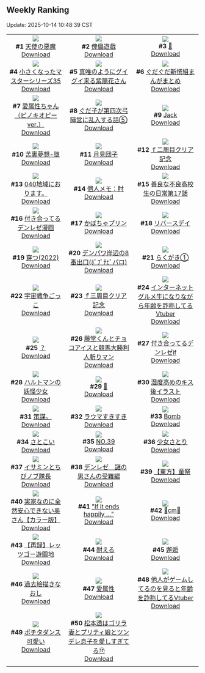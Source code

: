 ## Weekly Ranking
Update: 2025-10-14 10:48:39 CST

|      |      |      |
| :----: | :----: | :----: |
| ![](https://i.pixiv.re/c/240x480/img-master/img/2025/10/08/00/00/18/136001506_p0_master1200.jpg)<br>**#1** [天使の悪魔](https://www.pixiv.net/artworks/136001506)<br>[Download](https://i.pixiv.re/img-original/img/2025/10/08/00/00/18/136001506_p0.png) | ![](https://i.pixiv.re/c/240x480/img-master/img/2025/10/06/00/00/16/135926656_p0_master1200.jpg)<br>**#2** [傀儡遊戯](https://www.pixiv.net/artworks/135926656)<br>[Download](https://i.pixiv.re/img-original/img/2025/10/06/00/00/16/135926656_p0.jpg) | ![](https://i.pixiv.re/c/240x480/img-master/img/2025/10/07/00/07/03/135965472_p0_master1200.jpg)<br>**#3** [👿](https://www.pixiv.net/artworks/135965472)<br>[Download](https://i.pixiv.re/img-original/img/2025/10/07/00/07/03/135965472_p0.jpg) |
| ![](https://i.pixiv.re/c/240x480/img-master/img/2025/10/08/11/14/39/136014611_p0_master1200.jpg)<br>**#4** [小さくなったマスターシリーズ35](https://www.pixiv.net/artworks/136014611)<br>[Download](https://i.pixiv.re/img-original/img/2025/10/08/11/14/39/136014611_p0.jpg) | ![](https://i.pixiv.re/c/240x480/img-master/img/2025/10/07/13/44/16/135981310_p0_master1200.jpg)<br>**#5** [真唯のようにグイグイ来る紫陽花さん](https://www.pixiv.net/artworks/135981310)<br>[Download](https://i.pixiv.re/img-original/img/2025/10/07/13/44/16/135981310_p0.png) | ![](https://i.pixiv.re/c/240x480/img-master/img/2025/10/07/15/45/31/135983586_p0_master1200.jpg)<br>**#6** [ぐだぐだ新撰組まんがまとめ](https://www.pixiv.net/artworks/135983586)<br>[Download](https://i.pixiv.re/img-original/img/2025/10/07/15/45/31/135983586_p0.jpg) |
| ![](https://i.pixiv.re/c/240x480/img-master/img/2025/10/08/18/01/03/136023889_p0_master1200.jpg)<br>**#7** [愛属性ちゃん （ピノキオピーver.）](https://www.pixiv.net/artworks/136023889)<br>[Download](https://i.pixiv.re/img-original/img/2025/10/08/18/01/03/136023889_p0.jpg) | ![](https://i.pixiv.re/c/240x480/img-master/img/2025/10/07/00/01/08/135965042_p0_master1200.jpg)<br>**#8** [ぐだ子が第四次弓陣営に乱入する話⑤](https://www.pixiv.net/artworks/135965042)<br>[Download](https://i.pixiv.re/img-original/img/2025/10/07/00/01/08/135965042_p0.jpg) | ![](https://i.pixiv.re/c/240x480/img-master/img/2025/10/07/01/36/27/135968616_p0_master1200.jpg)<br>**#9** [Jack](https://www.pixiv.net/artworks/135968616)<br>[Download](https://i.pixiv.re/img-original/img/2025/10/07/01/36/27/135968616_p0.jpg) |
| ![](https://i.pixiv.re/c/240x480/img-master/img/2025/10/07/00/00/12/135964822_p0_master1200.jpg)<br>**#10** [苦裏夢想-堕](https://www.pixiv.net/artworks/135964822)<br>[Download](https://i.pixiv.re/img-original/img/2025/10/07/00/00/12/135964822_p0.jpg) | ![](https://i.pixiv.re/c/240x480/img-master/img/2025/10/06/20/30/02/135954929_p0_master1200.jpg)<br>**#11** [月見団子](https://www.pixiv.net/artworks/135954929)<br>[Download](https://i.pixiv.re/img-original/img/2025/10/06/20/30/02/135954929_p0.png) | ![](https://i.pixiv.re/c/240x480/img-master/img/2025/10/06/15/46/13/135945870_p0_master1200.jpg)<br>**#12** [ｆ二周目クリア記念](https://www.pixiv.net/artworks/135945870)<br>[Download](https://i.pixiv.re/img-original/img/2025/10/06/15/46/13/135945870_p0.jpg) |
| ![](https://i.pixiv.re/c/240x480/img-master/img/2025/10/07/00/01/51/135965114_p0_master1200.jpg)<br>**#13** [040地域におります。](https://www.pixiv.net/artworks/135965114)<br>[Download](https://i.pixiv.re/img-original/img/2025/10/07/00/01/51/135965114_p0.jpg) | ![](https://i.pixiv.re/c/240x480/img-master/img/2025/10/07/06/00/09/135972953_p0_master1200.jpg)<br>**#14** [個人メモ：肘](https://www.pixiv.net/artworks/135972953)<br>[Download](https://i.pixiv.re/img-original/img/2025/10/07/06/00/09/135972953_p0.jpg) | ![](https://i.pixiv.re/c/240x480/img-master/img/2025/10/08/07/00/46/136010686_p0_master1200.jpg)<br>**#15** [善良な不良高校生の日常第17話](https://www.pixiv.net/artworks/136010686)<br>[Download](https://i.pixiv.re/img-original/img/2025/10/08/07/00/46/136010686_p0.jpg) |
| ![](https://i.pixiv.re/c/240x480/img-master/img/2025/10/06/08/28/14/135937864_p0_master1200.jpg)<br>**#16** [付き合ってるデンレゼ漫画](https://www.pixiv.net/artworks/135937864)<br>[Download](https://i.pixiv.re/img-original/img/2025/10/06/08/28/14/135937864_p0.jpg) | ![](https://i.pixiv.re/c/240x480/img-master/img/2025/10/08/20/30/02/136029278_p0_master1200.jpg)<br>**#17** [かぼちゃプリン](https://www.pixiv.net/artworks/136029278)<br>[Download](https://i.pixiv.re/img-original/img/2025/10/08/20/30/02/136029278_p0.png) | ![](https://i.pixiv.re/c/240x480/img-master/img/2025/10/07/00/03/30/135965241_p0_master1200.jpg)<br>**#18** [リバースデイ](https://www.pixiv.net/artworks/135965241)<br>[Download](https://i.pixiv.re/img-original/img/2025/10/07/00/03/30/135965241_p0.jpg) |
| ![](https://i.pixiv.re/c/240x480/img-master/img/2025/10/08/22/46/41/136035518_p0_master1200.jpg)<br>**#19** [穿つ(2022)](https://www.pixiv.net/artworks/136035518)<br>[Download](https://i.pixiv.re/img-original/img/2025/10/08/22/46/41/136035518_p0.jpg) | ![](https://i.pixiv.re/c/240x480/img-master/img/2025/10/08/16/02/00/136020739_p0_master1200.jpg)<br>**#20** [デンパワ岸辺の8番出口(ﾎﾟﾌﾟﾃﾋﾟパロ)](https://www.pixiv.net/artworks/136020739)<br>[Download](https://i.pixiv.re/img-original/img/2025/10/08/16/02/00/136020739_p0.jpg) | ![](https://i.pixiv.re/c/240x480/img-master/img/2025/10/07/00/48/32/135967097_p0_master1200.jpg)<br>**#21** [らくがき①](https://www.pixiv.net/artworks/135967097)<br>[Download](https://i.pixiv.re/img-original/img/2025/10/07/00/48/32/135967097_p0.png) |
| ![](https://i.pixiv.re/c/240x480/img-master/img/2025/10/07/16/55/05/135984976_p0_master1200.jpg)<br>**#22** [宇宙戦争ごっこ](https://www.pixiv.net/artworks/135984976)<br>[Download](https://i.pixiv.re/img-original/img/2025/10/07/16/55/05/135984976_p0.jpg) | ![](https://i.pixiv.re/c/240x480/img-master/img/2025/10/08/02/01/48/136005842_p0_master1200.jpg)<br>**#23** [ｆ三周目クリア記念](https://www.pixiv.net/artworks/136005842)<br>[Download](https://i.pixiv.re/img-original/img/2025/10/08/02/01/48/136005842_p0.jpg) | ![](https://i.pixiv.re/c/240x480/img-master/img/2025/10/07/21/24/04/135994582_p0_master1200.jpg)<br>**#24** [インターネットグルメ牛になりながら年齢を詐称してるVtuber](https://www.pixiv.net/artworks/135994582)<br>[Download](https://i.pixiv.re/img-original/img/2025/10/07/21/24/04/135994582_p0.png) |
| ![](https://i.pixiv.re/c/240x480/img-master/img/2025/10/07/06/34/45/135973578_p0_master1200.jpg)<br>**#25** [？](https://www.pixiv.net/artworks/135973578)<br>[Download](https://i.pixiv.re/img-original/img/2025/10/07/06/34/45/135973578_p0.jpg) | ![](https://i.pixiv.re/c/240x480/img-master/img/2025/10/07/18/59/26/135988790_p0_master1200.jpg)<br>**#26** [藤堂くんとチョコアイスと競馬大勝利人斬りマン](https://www.pixiv.net/artworks/135988790)<br>[Download](https://i.pixiv.re/img-original/img/2025/10/07/18/59/26/135988790_p0.jpg) | ![](https://i.pixiv.re/c/240x480/img-master/img/2025/10/07/07/19/51/135974379_p0_master1200.jpg)<br>**#27** [付き合ってるデンレゼif](https://www.pixiv.net/artworks/135974379)<br>[Download](https://i.pixiv.re/img-original/img/2025/10/07/07/19/51/135974379_p0.jpg) |
| ![](https://i.pixiv.re/c/240x480/img-master/img/2025/10/06/19/49/33/135953151_p0_master1200.jpg)<br>**#28** [ハルトマンの妖怪少女](https://www.pixiv.net/artworks/135953151)<br>[Download](https://i.pixiv.re/img-original/img/2025/10/06/19/49/33/135953151_p0.jpg) | ![](https://i.pixiv.re/c/240x480/img-master/img/2025/10/07/01/00/36/135967546_p0_master1200.jpg)<br>**#29** [👼](https://www.pixiv.net/artworks/135967546)<br>[Download](https://i.pixiv.re/img-original/img/2025/10/07/01/00/36/135967546_p0.jpg) | ![](https://i.pixiv.re/c/240x480/img-master/img/2025/10/07/21/41/16/135995331_p0_master1200.jpg)<br>**#30** [湿度高めのキス後イラスト](https://www.pixiv.net/artworks/135995331)<br>[Download](https://i.pixiv.re/img-original/img/2025/10/07/21/41/16/135995331_p0.jpg) |
| ![](https://i.pixiv.re/c/240x480/img-master/img/2025/10/07/20/14/18/135991087_p0_master1200.jpg)<br>**#31** [策謀。](https://www.pixiv.net/artworks/135991087)<br>[Download](https://i.pixiv.re/img-original/img/2025/10/07/20/14/18/135991087_p0.jpg) | ![](https://i.pixiv.re/c/240x480/img-master/img/2025/10/08/00/00/16/136001494_p0_master1200.jpg)<br>**#32** [ラウマすきすき](https://www.pixiv.net/artworks/136001494)<br>[Download](https://i.pixiv.re/img-original/img/2025/10/08/00/00/16/136001494_p0.jpg) | ![](https://i.pixiv.re/c/240x480/img-master/img/2025/10/06/13/51/51/135943774_p0_master1200.jpg)<br>**#33** [Bomb](https://www.pixiv.net/artworks/135943774)<br>[Download](https://i.pixiv.re/img-original/img/2025/10/06/13/51/51/135943774_p0.jpg) |
| ![](https://i.pixiv.re/c/240x480/img-master/img/2025/10/07/01/03/59/135967666_p0_master1200.jpg)<br>**#34** [さとこい](https://www.pixiv.net/artworks/135967666)<br>[Download](https://i.pixiv.re/img-original/img/2025/10/07/01/03/59/135967666_p0.jpg) | ![](https://i.pixiv.re/c/240x480/img-master/img/2025/10/06/00/00/20/135926679_p0_master1200.jpg)<br>**#35** [NO.39](https://www.pixiv.net/artworks/135926679)<br>[Download](https://i.pixiv.re/img-original/img/2025/10/06/00/00/20/135926679_p0.png) | ![](https://i.pixiv.re/c/240x480/img-master/img/2025/10/07/19/48/56/135990565_p0_master1200.jpg)<br>**#36** [少女さとり](https://www.pixiv.net/artworks/135990565)<br>[Download](https://i.pixiv.re/img-original/img/2025/10/07/19/48/56/135990565_p0.jpg) |
| ![](https://i.pixiv.re/c/240x480/img-master/img/2025/10/08/00/00/30/136001563_p0_master1200.jpg)<br>**#37** [イサミンとちびノブ隊長](https://www.pixiv.net/artworks/136001563)<br>[Download](https://i.pixiv.re/img-original/img/2025/10/08/00/00/30/136001563_p0.png) | ![](https://i.pixiv.re/c/240x480/img-master/img/2025/10/06/10/42/27/135940078_p0_master1200.jpg)<br>**#38** [デンレゼ　謎の男さんの受難編](https://www.pixiv.net/artworks/135940078)<br>[Download](https://i.pixiv.re/img-original/img/2025/10/06/10/42/27/135940078_p0.jpg) | ![](https://i.pixiv.re/c/240x480/img-master/img/2025/10/07/19/35/02/135990163_p0_master1200.jpg)<br>**#39** [【東方】童祭](https://www.pixiv.net/artworks/135990163)<br>[Download](https://i.pixiv.re/img-original/img/2025/10/07/19/35/02/135990163_p0.jpg) |
| ![](https://i.pixiv.re/c/240x480/img-master/img/2025/10/07/00/03/43/135965258_p0_master1200.jpg)<br>**#40** [実家なのに全然安心できない奥さん【カラー版】](https://www.pixiv.net/artworks/135965258)<br>[Download](https://i.pixiv.re/img-original/img/2025/10/07/00/03/43/135965258_p0.jpg) | ![](https://i.pixiv.re/c/240x480/img-master/img/2025/10/06/21/58/10/135958922_p0_master1200.jpg)<br>**#41** ["If it ends happily ..."](https://www.pixiv.net/artworks/135958922)<br>[Download](https://i.pixiv.re/img-original/img/2025/10/06/21/58/10/135958922_p0.jpg) | ![](https://i.pixiv.re/c/240x480/img-master/img/2025/10/07/20/18/56/135991804_p0_master1200.jpg)<br>**#42** [💜cm🖤](https://www.pixiv.net/artworks/135991804)<br>[Download](https://i.pixiv.re/img-original/img/2025/10/07/20/18/56/135991804_p0.png) |
| ![](https://i.pixiv.re/c/240x480/img-master/img/2025/10/07/22/44/26/135998259_p0_master1200.jpg)<br>**#43** [【再録】レッツゴー遊園地](https://www.pixiv.net/artworks/135998259)<br>[Download](https://i.pixiv.re/img-original/img/2025/10/07/22/44/26/135998259_p0.jpg) | ![](https://i.pixiv.re/c/240x480/img-master/img/2025/10/06/19/46/59/135953069_p0_master1200.jpg)<br>**#44** [耐える](https://www.pixiv.net/artworks/135953069)<br>[Download](https://i.pixiv.re/img-original/img/2025/10/06/19/46/59/135953069_p0.jpg) | ![](https://i.pixiv.re/c/240x480/img-master/img/2025/10/08/12/20/30/136016308_p0_master1200.jpg)<br>**#45** [邂逅](https://www.pixiv.net/artworks/136016308)<br>[Download](https://i.pixiv.re/img-original/img/2025/10/08/12/20/30/136016308_p0.png) |
| ![](https://i.pixiv.re/c/240x480/img-master/img/2025/10/08/23/57/51/136038587_p0_master1200.jpg)<br>**#46** [過去絵描きなおし](https://www.pixiv.net/artworks/136038587)<br>[Download](https://i.pixiv.re/img-original/img/2025/10/08/23/57/51/136038587_p0.jpg) | ![](https://i.pixiv.re/c/240x480/img-master/img/2025/10/07/18/01/03/135986868_p0_master1200.jpg)<br>**#47** [愛属性](https://www.pixiv.net/artworks/135986868)<br>[Download](https://i.pixiv.re/img-original/img/2025/10/07/18/01/03/135986868_p0.jpg) | ![](https://i.pixiv.re/c/240x480/img-master/img/2025/10/06/20/57/21/135956042_p0_master1200.jpg)<br>**#48** [他人がゲームしてるのを見ると年齢を詐称してるVtuber](https://www.pixiv.net/artworks/135956042)<br>[Download](https://i.pixiv.re/img-original/img/2025/10/06/20/57/21/135956042_p0.png) |
| ![](https://i.pixiv.re/c/240x480/img-master/img/2025/10/08/08/30/36/136004610_p0_master1200.jpg)<br>**#49** [ポチタダンス可愛い](https://www.pixiv.net/artworks/136004610)<br>[Download](https://i.pixiv.re/img-original/img/2025/10/08/08/30/36/136004610_p0.jpg) | ![](https://i.pixiv.re/c/240x480/img-master/img/2025/10/09/07/09/40/135987382_p0_master1200.jpg)<br>**#50** [松本透はゴリラ妻とプリティ娘とツンデレ息子を愛しすぎてる⑰](https://www.pixiv.net/artworks/135987382)<br>[Download](https://i.pixiv.re/img-original/img/2025/10/09/07/09/40/135987382_p0.jpg) |
|      |
